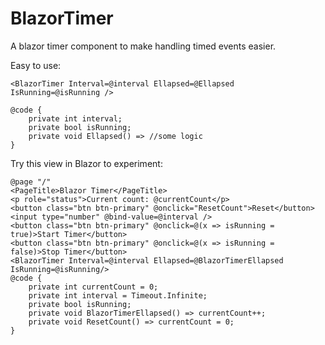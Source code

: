 # BlazorTimer
A blazor timer component to make handling timed events easier.

Easy to use:

    <BlazorTimer Interval=@interval Ellapsed=@Ellapsed IsRunning=@isRunning />

    @code {
        private int interval;
        private bool isRunning;
        private void Ellapsed() => //some logic
    }

Try this view in Blazor to experiment:

    @page "/"
    <PageTitle>Blazor Timer</PageTitle>
    <p role="status">Current count: @currentCount</p>
    <button class="btn btn-primary" @onclick="ResetCount">Reset</button>
    <input type="number" @bind-value=@interval />
    <button class="btn btn-primary" @onclick=@(x => isRunning = true)>Start Timer</button>
    <button class="btn btn-primary" @onclick=@(x => isRunning = false)>Stop Timer</button>
    <BlazorTimer Interval=@interval Ellapsed=@BlazorTimerEllapsed IsRunning=@isRunning/>
    @code {
        private int currentCount = 0;
        private int interval = Timeout.Infinite;
        private bool isRunning;
        private void BlazorTimerEllapsed() => currentCount++;
        private void ResetCount() => currentCount = 0;
    }